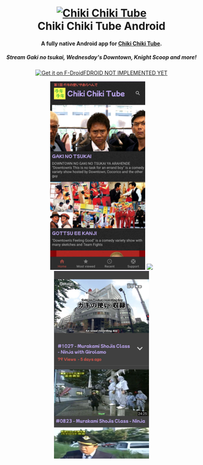 <h1 align="center">
  <br>
  <a href="https://chikichiki.tube/"><img src="https://chikichiki.tube/img/logo.svg" alt="Chiki Chiki Tube" width="200"></a>
  <br>
  Chiki Chiki Tube Android
  <br>
</h1>

<h4 align="center">A fully native Android app for <a href="https://chikichiki.tube/" target="_blank">Chiki Chiki Tube</a>.</h4>
<h5 align="center">Stream Gaki no tsukai, Wednesday's Downtown, Knight Scoop and more!</h5>
<p align="center">
<a href=''><img alt='Get it on F-Droid' width="200px" src='https://fdroid.gitlab.io/artwork/badge/get-it-on.png'/>FDROID NOT IMPLEMENTED YET</a>
</p>

<div align="center">
<img src="https://raw.githubusercontent.com/AbdullahSako/ChikiChikiTube-Android/master/img/mainScreen.jpg" width=250/>
<img src="https://raw.githubusercontent.com/AbdullahSako/ChikiChikiTube-Android/master/img/videoOpenGif.gif" width=250/>
<img src="https://raw.githubusercontent.com/AbdullahSako/ChikiChikiTube-Android/master/img/videoOpen.jpg" width=250/>
</div>
